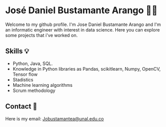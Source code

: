 
# José Daniel Bustamante Arango 👩‍💻

Welcome to my github profile. I'm Jose Daniel Bustamante Arango and I'm an informatic engineer with interest in data science. Here you can explore some projects that i've worked on.

## Skills 💡

- Python, Java, SQL.
-  Knowledge in Python libraries as Pandas, scikitlearn, Numpy, OpenCV, Tensor flow
- Stadistics 
- Machine learning algorithms
- Scrum methodology 
## Contact 📧
Here is my email: Jobustamantea@unal.edu.co

